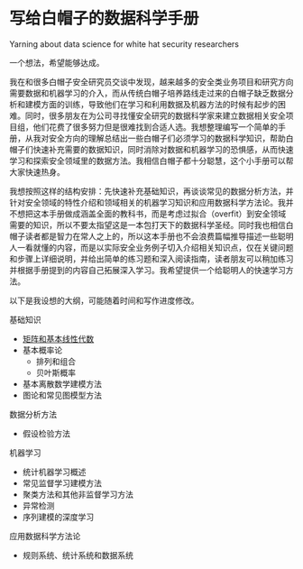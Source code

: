 # 写给白帽子的数据科学手册
Yarning about data science for white hat security researchers

一个想法，希望能够达成。

我在和很多白帽子安全研究员交谈中发现，越来越多的安全类业务项目和研究方向需要数据和机器学习的介入，而从传统白帽子培养路线走过来的白帽子缺乏数据分析和建模方面的训练，导致他们在学习和利用数据及机器方法的时候有起步的困难。同时，很多朋友在为公司寻找懂安全研究的数据科学家来建立数据相关安全项目组，他们花费了很多努力但是很难找到合适人选。我想整理编写一个简单的手册，从我对安全方向的理解总结出一些白帽子们必须学习的数据科学知识，帮助白帽子们快速补充需要的数据知识，同时消除对数据和机器学习的恐惧感，从而快速学习和探索安全领域里的数据方法。我相信白帽子都十分聪慧，这个小手册可以帮大家快速热身。

我想按照这样的结构安排：先快速补充基础知识，再谈谈常见的数据分析方法，并针对安全领域的特性介绍和领域相关的机器学习知识和应用数据科学方法论。我并不想把这本手册做成涵盖全面的教科书，而是考虑过拟合（overfit）到安全领域需要的知识，所以不要太指望这是一本包打天下的数据科学圣经。同时我也相信白帽子读者都是智力在常人之上的，所以这本手册也不会浪费篇幅推导描述一些聪明人一看就懂的内容，而是以实际安全业务例子切入介绍相关知识点，仅在关键问题和步骤上详细说明，并给出简单的练习题和深入阅读指南，读者朋友可以稍加练习并根据手册提到的内容自己拓展深入学习。我希望提供一个给聪明人的快速学习方法。

以下是我设想的大纲，可能随着时间和写作进度修改。

基础知识

* [矩阵和基本线性代数](fundamental/basic_linear_algebra_matrix.pdf)
* 基本概率论
	* 排列和组合
	* 贝叶斯概率
* 基本离散数学建模方法
* 图论和常见图模型方法

数据分析方法

* 假设检验方法

机器学习

* 统计机器学习概述
* 常见监督学习建模方法
* 聚类方法和其他非监督学习方法
* 异常检测
* 序列建模的深度学习

应用数据科学方法论

* 规则系统、统计系统和数据系统
